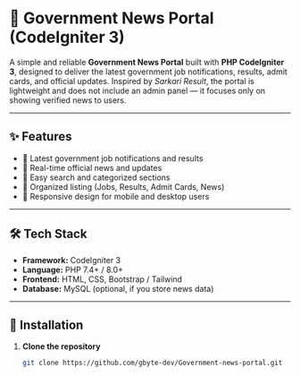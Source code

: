 # 📰 Government News Portal (CodeIgniter 3)

A simple and reliable **Government News Portal** built with **PHP CodeIgniter 3**, designed to deliver the latest government job notifications, results, admit cards, and official updates. Inspired by *Sarkari Result*, the portal is lightweight and does not include an admin panel — it focuses only on showing verified news to users.

---

## ✨ Features
- 📢 Latest government job notifications and results  
- 📰 Real-time official news and updates  
- 🔎 Easy search and categorized sections  
- 📂 Organized listing (Jobs, Results, Admit Cards, News)  
- 📱 Responsive design for mobile and desktop users  

---

## 🛠️ Tech Stack
- **Framework:** CodeIgniter 3  
- **Language:** PHP 7.4+ / 8.0+  
- **Frontend:** HTML, CSS, Bootstrap / Tailwind  
- **Database:** MySQL (optional, if you store news data)  

---

## 🚀 Installation

1. **Clone the repository**  
   ```bash
   git clone https://github.com/gbyte-dev/Government-news-portal.git


